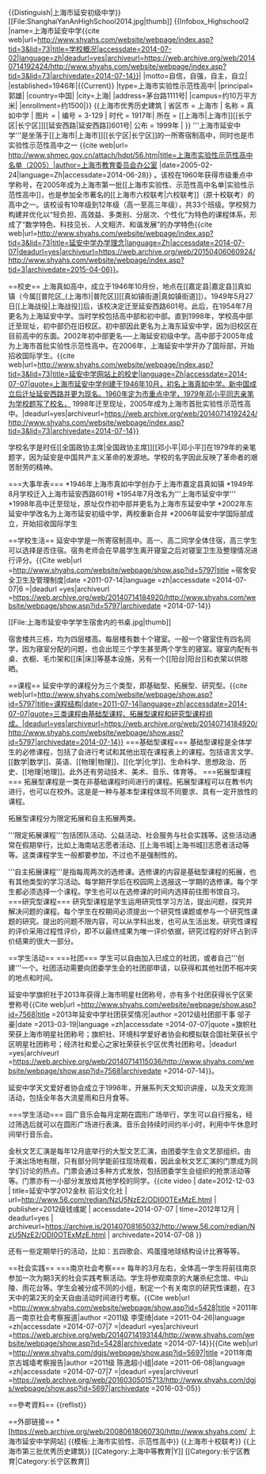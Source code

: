 {{Distinguish|上海市延安初级中学}}
[[File:ShanghaiYanAnHighSchool2014.jpg|thumb]]
{{Infobox_Highschool2
|name=上海市延安中学<ref>{{cite web|url=http://www.shyahs.com/website/webpage/index.asp?tid=3&lid=73|title=学校概况|accessdate=2014-07-02|language=zh|deadurl=yes|archiveurl=https://web.archive.org/web/20140714192424/http://www.shyahs.com/website/webpage/index.asp?tid=3&lid=73|archivedate=2014-07-14}}</ref>|
|motto=自信，自强，自主，自立|
|established=1946年|{{Current}}
|type=上海市实验性示范性高中|
|principal=郭雄|
|country=中国|
|city=上海|
|address=茅台路1111号|
|campus=约10万平方米|
|enrollment=约1500|}}
{{上海市优秀历史建筑 |
省区市 = 上海市 |
名称 = 真如中学 |
图片 = |
编号 = 3-129 |
时代 = 1917年|
所在 = [[上海市|上海市]][[长宁区|长宁区]][[延安西路|延安西路]]601号|
公布 = 1999年 |
}}
'''上海市延安中学'''是坐落于[[上海市|上海市]][[长宁区|长宁区]]的一所寄宿制高中，同时也是市实验性示范性高中之一 <ref>{{cite web|url= http://www.shmec.gov.cn/attach/hdpt/56.htm|title=上海市实验性示范性高中名单（2005）|author=上海市教育委员会办公室 |date=2005-02-24|language=Zh|accessdate=2014-06-28}}</ref> 。该校在1960年获得市级重点中学称号，在2005年成为上海市第一批[[上海市实验性、示范性高中名单|实验性示范性高中]]，也是参加全市著名的[[上海市六校联考|六校联考]]（原十校联考）的高中之一。该校设有10年级到12年级（高一至高三年级），共33个班级。学校努力构建并优化以“轻负担、高效益、多类别、分层次、个性化”为特色的课程体系，形成了“数学特色、科技见长、人文相济、和谐发展”的办学特色<ref>{{cite web|url=http://www.shyahs.com/website/webpage/index.asp?tid=3&lid=73|title=延安中学办学理念|language=Zh|accessdate=2014-07-07|deadurl=yes|archiveurl=https://web.archive.org/web/20150406060924/http://www.shyahs.com/website/webpage/index.asp?tid=3|archivedate=2015-04-06}}</ref>。

==校史==
上海真如高中，成立于1946年10月份，地点在[[嘉定县|嘉定县]]真如镇（今属[[普陀区_(上海市)|普陀区]][[真如镇街道|真如镇街道]]）。1949年5月27日[[上海战役|上海战役]]后，该校决定迁至延安西路601号。此后，在1954年7月更名为上海延安中学。当时学校包括高中部和初中部。直到1998年，学校高中部迁至现址，初中部仍在旧校区。初中部因此更名为上海东延安中学，因为旧校区在目前高中的东面。2002年初中部更名──上海延安初级中学。高中部于2005年成为上海市首批实验性示范性高中。在2006年，上海延安中学开办了国际部，开始招收国际学生。<ref>{{cite web|url=http://www.shyahs.com/website/webpage/index.asp?tid=3&lid=73|title=延安中学网站上的校史|language=Zh|accessdate=2014-07-07|quote=上海市延安中学创建于1946年10月，初名上海真如中学。新中国成立后迁址延安西路并更为现名。1960年定为市重点中学，1979年邓小平同志亲笔为学校题写了校名， 1998年迁至现址，2005年成为上海市首批实验性示范性高中。|deadurl=yes|archiveurl=https://web.archive.org/web/20140714192424/http://www.shyahs.com/website/webpage/index.asp?tid=3&lid=73|archivedate=2014-07-14}}</ref>

学校名字是时任[[全国政协主席|全国政协主席]][[邓小平|邓小平]]在1979年的亲笔题字，因为延安是中国共产主义革命的发源地。学校的名字因此反映了革命者的艰苦耐劳的精神。

===大事年表===
*1946年上海市真如中学创办于上海市嘉定县真如镇
*1949年8月学校迁入上海市延安西路601号
*1954年7月改名为'''上海市延安中学'''
*1998年高中迁至现址，原址仅作初中部并更名为上海市东延安中学
*2002年东延安中学改名为上海市延安初级中学，两校重新合并
*2006年延安中学国际部成立，开始招收国际学生

==学校生活==
延安中学是一所寄宿制高中。高一、高二同学全体住宿，高三学生可以选择是否住宿。宿务老师会在早晨学生离开寝室之后对寝室卫生及整理情况进行评分。<ref>{{Cite web|url =http://www.shyahs.com/website/webpage/show.asp?id=5797|title =宿舍安全卫生及管理制度|date =2011-07-14|language =zh|accessdate =2014-07-07|6 =|deadurl =yes|archiveurl =https://web.archive.org/web/20140714184920/http://www.shyahs.com/website/webpage/show.asp?id=5797|archivedate =2014-07-14}}</ref>

[[File:上海市延安中学学生宿舍内的书桌.jpg|thumb]]

宿舍楼共三栋，均为四层楼高。每层楼有数十个寝室。一般一个寝室住有四名同学，因为寝室分配的问题，也会出现三个学生甚至两个学生的寝室。寝室内配有书桌、衣橱、毛巾架和[[床|床]]等基本设施，另有一个[[阳台|阳台]]和衣架以供晾晒。

==课程==
延安中学的课程分为三个类型，即基础型、拓展型、研究型。<ref>{{cite web|url=http://www.shyahs.com/website/webpage/show.asp?id=5797|title=课程结构|date=2011-07-14|language=zh|accessdate=2014-07-07|quote=三类课程由基础型课程、拓展型课程和研究型课程组成。|deadurl=yes|archiveurl=https://web.archive.org/web/20140714184920/http://www.shyahs.com/website/webpage/show.asp?id=5797|archivedate=2014-07-14}}</ref>
===基础型课程===
基础型课程是全体学生的必修课程，包括了会进行考试和其他出现在课程表上的课程。包括语言文学、[[数学|数学]]、英语、[[物理|物理]]、[[化学|化学]]、生命科学、思想政治、历史、[[地理|地理]]。此外还有劳动技术、美术、音乐、体育等。
===拓展型课程===
拓展型课程是一类在非基础课程时间进行的课程。拓展型课程可以在教书内进行，也可以在校外。这是是一种与基本型课程体现不同要求、具有一定开放性的课程。

拓展型课程分为限定拓展和自主拓展两类。

'''限定拓展课程'''包括团队活动、公益活动、社会服务与社会实践等。这些活动通常在假期举行，比如上海南站志愿者活动、[[上海书城|上海书城]]志愿者活动等等。这类课程学生一般都要参加，不过也不是强制性的。

'''自主拓展课程'''是指每周两次的选修课。选修课的内容是基础型课程的拓展，也有其他类型的学习活动。每学期开学后在校园网上选报这一学期的选修课。每个学生都必须选择一个课程。学生也可以在选修课的时间内选择前往图书馆自习。
===研究型课程===
研究型课程是学生运用研究性学习方法，提出问题，探究并解决问题的课程。每个学生在校期间必须提出一个研究性课题或参与一个研究性课题的研究。提出的问题不限内容，可以从学科出发，也可从生活出发。研究性课程的评价采用过程性评价，即不以最终成果为唯一评价依据，研究过程的好坏占到评价结果的很大一部分。

==学生活动==
===社团===
学生可以自由加入已成立的社团，或者自己'''创建'''一个。社团活动需要向团委学生会的社团部申请，以获得和其他社团不相冲突的地点和时间。

延安中学旗帜社于2013年获得上海市明星社团称号，亦有多个社团获得长宁区荣誉称号<ref>{{Cite web|url =http://www.shyahs.com/website/webpage/show.asp?id=7568|title =2013年延安中学社团获奖情况|author =2012级社团部干事 邬子豪|date =2013-03-19|language =zh|accessdate =2014-07-07|quote =旗帜社荣获上海市明星社团称号；旗帜社、环境科学爱好者协会和模拟联合国社荣获长宁区明星社团称号；经济社和爱心之家社荣获长宁区优秀社团称号。|deadurl =yes|archiveurl =https://web.archive.org/web/20140714115036/http://www.shyahs.com/website/webpage/show.asp?id=7568|archivedate =2014-07-14}}</ref>。

延安中学天文爱好者协会成立于1998年，开展系列天文知识讲座，以及天文观测活动，包括全年各大流星雨和日月食等。

===学生活动===
园广音乐会每月定期在圆形广场举行，学生可以自行报名，经过筛选后就可以在圆形广场进行表演。音乐会持续时间约半小时，利用中午休息时间举行音乐会。

金秋文艺汇演是每年12月底举行的大型文艺汇演，由团委学生会文艺部组织。由于演出场地有限，只有部分同学能前往现场观看，因此金秋文艺汇演的门票成为同学们讨论的热点。门票会通过多种方式发放，包括团委学生会组织的抢票活动等等。门票亦有一小部分发放给其他学校的同学。<ref>{{cite video | date=2012-12-03 | title=延安中学2012金秋 前沿文化社 | url=http://www.56.com/redian/NzU5NzE2/ODI0OTExMzE.html | publisher=2012级钱彧妮 | accessdate=2014-07-07 | time=2012年12月 | deadurl=yes | archiveurl=https://archive.is/20140708165032/http://www.56.com/redian/NzU5NzE2/ODI0OTExMzE.html | archivedate=2014-07-08 }}</ref>

还有一些定期举行的活动，比如：五四歌会、鸡蛋撞地球结构设计比赛等等。

==社会实践==
===南京社会考察===
每年的3月左右，全体高一学生将前往南京参加一次为期3天的社会实践考察活动。学生将参观南京的大屠杀纪念馆、中山陵、雨花台等。学生会被分成不同的小组，制定一个有关南京的研究性课题，在3天中的第2天的全天自由活动时间进行考察。<ref>{{Cite web|url =http://www.shyahs.com/website/webpage/show.asp?id=5428|title =2011年高一南京社会考察报道|author =2011级 李雯绮|date =2011-04-26|language =zh|accessdate =2014-07-07|7 =|deadurl =yes|archiveurl =https://web.archive.org/web/20140714193144/http://www.shyahs.com/website/webpage/show.asp?id=5428|archivedate =2014-07-14}}</ref><ref>{{Cite web|url =http://www.shyahs.com/dgjs/webpage/show.asp?id=5697|title =2011年南京古城墙考察报告|author =2011级 陈逸超小组|date =2011-06-08|language =zh|accessdate =2014-07-07|7 =|deadurl =yes|archiveurl =https://web.archive.org/web/20160305015713/http://www.shyahs.com/dgjs/webpage/show.asp?id=5697|archivedate =2016-03-05}}</ref>

==參考資料==
{{reflist}}

==外部链接==
*[https://web.archive.org/web/20080618060730/http://www.shyahs.com/ 上海市延安中学网站]
{{模板:上海市实验性、示范性高中}}
{{上海市十校联考}}
{{上海市第三批优秀历史建筑}}
[[Category:上海中等教育|Y]]
[[Category:长宁区教育|Category:长宁区教育]]